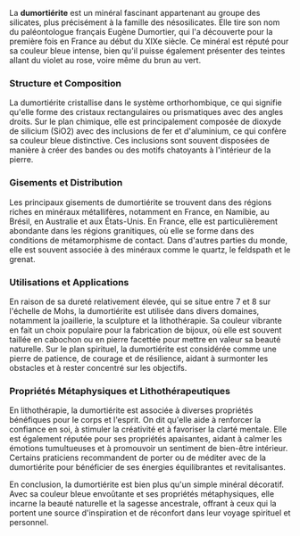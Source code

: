 La **dumortiérite** est un minéral fascinant appartenant au groupe des silicates, plus précisément à la famille des nésosilicates. Elle tire son nom du paléontologue français Eugène Dumortier, qui l'a découverte pour la première fois en France au début du XIXe siècle. Ce minéral est réputé pour sa couleur bleue intense, bien qu'il puisse également présenter des teintes allant du violet au rose, voire même du brun au vert.

### Structure et Composition

La dumortiérite cristallise dans le système orthorhombique, ce qui signifie qu'elle forme des cristaux rectangulaires ou prismatiques avec des angles droits. Sur le plan chimique, elle est principalement composée de dioxyde de silicium (SiO2) avec des inclusions de fer et d'aluminium, ce qui confère sa couleur bleue distinctive. Ces inclusions sont souvent disposées de manière à créer des bandes ou des motifs chatoyants à l'intérieur de la pierre.

### Gisements et Distribution

Les principaux gisements de dumortiérite se trouvent dans des régions riches en minéraux métallifères, notamment en France, en Namibie, au Brésil, en Australie et aux États-Unis. En France, elle est particulièrement abondante dans les régions granitiques, où elle se forme dans des conditions de métamorphisme de contact. Dans d'autres parties du monde, elle est souvent associée à des minéraux comme le quartz, le feldspath et le grenat.

### Utilisations et Applications

En raison de sa dureté relativement élevée, qui se situe entre 7 et 8 sur l'échelle de Mohs, la dumortiérite est utilisée dans divers domaines, notamment la joaillerie, la sculpture et la lithothérapie. Sa couleur vibrante en fait un choix populaire pour la fabrication de bijoux, où elle est souvent taillée en cabochon ou en pierre facettée pour mettre en valeur sa beauté naturelle. Sur le plan spirituel, la dumortiérite est considérée comme une pierre de patience, de courage et de résilience, aidant à surmonter les obstacles et à rester concentré sur les objectifs.

### Propriétés Métaphysiques et Lithothérapeutiques

En lithothérapie, la dumortiérite est associée à diverses propriétés bénéfiques pour le corps et l'esprit. On dit qu'elle aide à renforcer la confiance en soi, à stimuler la créativité et à favoriser la clarté mentale. Elle est également réputée pour ses propriétés apaisantes, aidant à calmer les émotions tumultueuses et à promouvoir un sentiment de bien-être intérieur. Certains praticiens recommandent de porter ou de méditer avec de la dumortiérite pour bénéficier de ses énergies équilibrantes et revitalisantes.

En conclusion, la dumortiérite est bien plus qu'un simple minéral décoratif. Avec sa couleur bleue envoûtante et ses propriétés métaphysiques, elle incarne la beauté naturelle et la sagesse ancestrale, offrant à ceux qui la portent une source d'inspiration et de réconfort dans leur voyage spirituel et personnel.